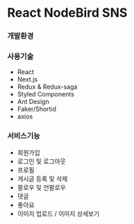 # React NodeBird SNS

### 개발환경

### 사용기술
* React
* Next.js
* Redux & Redux-saga
* Styled Components
* Ant Design
* Faker/Shortid
* axios

### 서비스기능
* 회원가입
* 로그인 및 로그아웃
* 프로필
* 게시글 등록 및 삭제
* 팔로우 및 언팔로우
* 댓글
* 좋아요
* 이미지 업로드 / 이미지 상세보기
